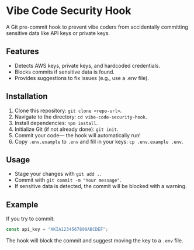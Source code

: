 # Vibe Code Security Hook

A Git pre-commit hook to prevent vibe coders from accidentally committing sensitive data like API keys or private keys.

## Features
- Detects AWS keys, private keys, and hardcoded credentials.
- Blocks commits if sensitive data is found.
- Provides suggestions to fix issues (e.g., use a .env file).

## Installation
1. Clone this repository: `git clone <repo-url>`.
2. Navigate to the directory: `cd vibe-code-security-hook`.
3. Install dependencies: `npm install`.
4. Initialize Git (if not already done): `git init`.
5. Commit your code— the hook will automatically run!
6. Copy `.env.example` to `.env` and fill in your keys: `cp .env.example .env`.

## Usage
- Stage your changes with `git add .`.
- Commit with `git commit -m "Your message"`.
- If sensitive data is detected, the commit will be blocked with a warning.

## Example
If you try to commit:
```javascript
const api_key = "AKIA1234567890ABCDEF";
```

The hook will block the commit and suggest moving the key to a `.env` file.